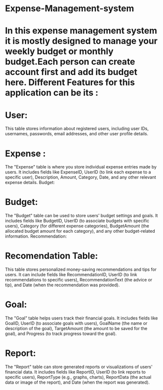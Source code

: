 # Expense-Management-system

# In this expense management system it is mostly designed to manage your weekly budget or monthly budget.Each person can create account first and add its budget here. Different Features for this application can be its :

# User:

This table stores information about registered users, including user IDs, usernames, passwords, email addresses, and other user profile details.

# Expense :

  The "Expense" table is where you store individual expense entries made by users. It includes fields like ExpenseID, UserID (to link each expense to a specific user), Description, Amount, Category, Date, and any other relevant expense details.
Budget:

# Budget:

The "Budget" table can be used to store users' budget settings and goals. It includes fields like BudgetID, UserID (to associate budgets with specific users), Category (for different expense categories), BudgetAmount (the allocated budget amount for each category), and any other budget-related information.
Recommendation:
# Recomendation Table:
 This table stores personalized money-saving recommendations and tips for users. It can include fields like RecommendationID, UserID (to link recommendations to specific users), RecommendationText (the advice or tip), and Date (when the recommendation was provided).
 
# Goal:

The "Goal" table helps users track their financial goals. It includes fields like GoalID, UserID (to associate goals with users), GoalName (the name or description of the goal), TargetAmount (the amount to be saved for the goal), and Progress (to track progress toward the goal).

# Report:

The "Report" table can store generated reports or visualizations of users' financial data. It includes fields like ReportID, UserID (to link reports to specific users), ReportType (e.g., graphs, charts), ReportData (the actual data or image of the report), and Date (when the report was generated).





